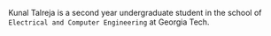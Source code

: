 Kunal Talreja is a second year undergraduate student in the school of `Electrical and Computer Engineering` at Georgia Tech.




